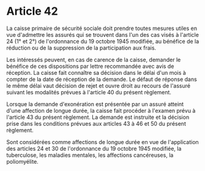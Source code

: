 # Article 42

La caisse primaire de sécurité sociale doit prendre toutes mesures utiles en vue d'admettre les assurés qui se trouvent dans l'un des cas visés à l'article 24 (1° et 2°) de l'ordonnance du 19 octobre 1945 modifiée, au bénéfice de la réduction ou de la suppression de la participation aux frais.

Les intéressés peuvent, en cas de carence de la caisse, demander le bénéfice de ces dispositions par lettre recommandée avec avis de réception. La caisse fait connaître sa décision dans le délai d'un mois à compter de la date de réception de la demande. Le défaut de réponse dans le même délai vaut décision de rejet et ouvre droit au recours de l'assuré suivant les modalités prévues à l'article 40 du présent règlement.

Lorsque la demande d'exonération est présentée par un assuré atteint d'une affection de longue durée, la caisse fait procéder à l'examen prévu à l'article 43 du présent règlement. La demande est instruite et la décision prise dans les conditions prévues aux articles 43 à 46 et 50 du présent règlement.

Sont considérées comme affections de longue durée en vue de l'application des articles 24 et 30 de l'ordonnance du 19 octobre 1945 modifiée, la tuberculose, les maladies mentales, les affections cancéreuses, la poliomyélite.
